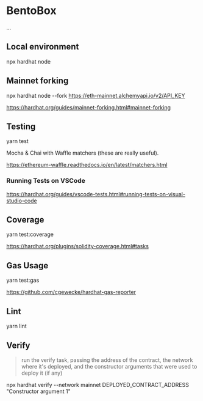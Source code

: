 # BentoBox

...

## Local environment

npx hardhat node

## Mainnet forking

npx hardhat node --fork https://eth-mainnet.alchemyapi.io/v2/API_KEY

https://hardhat.org/guides/mainnet-forking.html#mainnet-forking

## Testing

yarn test

Mocha & Chai with Waffle matchers (these are really useful).

https://ethereum-waffle.readthedocs.io/en/latest/matchers.html

### Running Tests on VSCode

https://hardhat.org/guides/vscode-tests.html#running-tests-on-visual-studio-code

## Coverage

yarn test:coverage

https://hardhat.org/plugins/solidity-coverage.html#tasks

## Gas Usage

yarn test:gas

https://github.com/cgewecke/hardhat-gas-reporter

## Lint

yarn lint

## Verify

> run the verify task, passing the address of the contract, the network where it's deployed, and the constructor arguments that were used to deploy it (if any)

npx hardhat verify --network mainnet DEPLOYED_CONTRACT_ADDRESS "Constructor argument 1"
